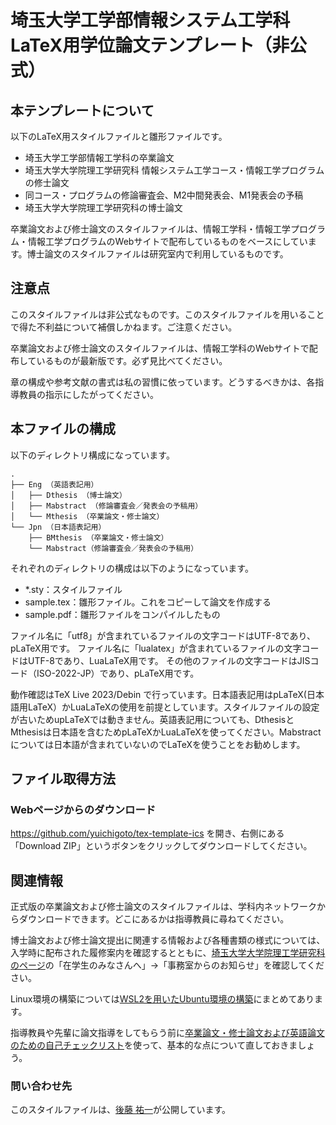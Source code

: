 埼玉大学工学部情報システム工学科LaTeX用学位論文テンプレート（非公式）
==========

## 本テンプレートについて

以下のLaTeX用スタイルファイルと雛形ファイルです。
- 埼玉大学工学部情報工学科の卒業論文
- 埼玉大学大学院理工学研究科 情報システム工学コース・情報工学プログラムの修士論文
- 同コース・プログラムの修論審査会、M2中間発表会、M1発表会の予稿
- 埼玉大学大学院理工学研究科の博士論文

卒業論文および修士論文のスタイルファイルは、情報工学科・情報工学プログラム・情報工学プログラムのWebサイトで配布しているものをベースにしています。博士論文のスタイルファイルは研究室内で利用しているものです。

## 注意点

このスタイルファイルは非公式なものです。このスタイルファイルを用いることで得た不利益について補償しかねます。ご注意ください。

卒業論文および修士論文のスタイルファイルは、情報工学科のWebサイトで配布しているものが最新版です。必ず見比べてください。

章の構成や参考文献の書式は私の習慣に依っています。どうするべきかは、各指導教員の指示にしたがってください。

## 本ファイルの構成

以下のディレクトリ構成になっています。
    
    .
    ├── Eng （英語表記用）
    │   ├── Dthesis （博士論文）
    │   ├── Mabstract （修論審査会／発表会の予稿用）
    │   └── Mthesis （卒業論文・修士論文）
    └── Jpn （日本語表記用）
        ├── BMthesis （卒業論文・修士論文）
        └── Mabstract（修論審査会／発表会の予稿用）
    
それぞれのディレクトリの構成は以下のようになっています。
- *.sty：スタイルファイル
- sample.tex：雛形ファイル。これをコピーして論文を作成する
- sample.pdf：雛形ファイルをコンパイルしたもの

ファイル名に「utf8」が含まれているファイルの文字コードはUTF-8であり、pLaTeX用です。
ファイル名に「lualatex」が含まれているファイルの文字コードはUTF-8であり、LuaLaTeX用です。
その他のファイルの文字コードはJISコード（ISO-2022-JP）であり、pLaTeX用です。

動作確認はTeX Live 2023/Debin で行っています。日本語表記用はpLaTeX(日本語用LaTeX）かLuaLaTeXの使用を前提としています。スタイルファイルの設定が古いためupLaTeXでは動きません。英語表記用についても、DthesisとMthesisは日本語を含むためpLaTeXかLuaLaTeXを使ってください。Mabstractについては日本語が含まれていないのでLaTeXを使うことをお勧めします。


## ファイル取得方法

### Webページからのダウンロード

https://github.com/yuichigoto/tex-template-ics を開き、右側にある「Download ZIP」というボタンをクリックしてダウンロードしてください。

## 関連情報

正式版の卒業論文および修士論文のスタイルファイルは、学科内ネットワークからダウンロードできます。どこにあるかは指導教員に尋ねてください。

博士論文および修士論文提出に関連する情報および各種書類の様式については、入学時に配布された履修案内を確認するとともに、[埼玉大学大学院理工学研究科のページ](https://www.saitama-u.ac.jp/rikogaku/)の「在学生のみなさんへ」→「事務室からのお知らせ」を確認してください。

Linux環境の構築については[WSL2を用いたUbuntu環境の構築](https://www.aise.ics.saitama-u.ac.jp/~gotoh/Ubuntu2404OnWSL2In2025.html)にまとめてあります。

指導教員や先輩に論文指導をしてもらう前に[卒業論文・修士論文および英語論文のための自己チェックリスト](https://github.com/yuichigoto/checklists)を使って、基本的な点について直しておきましょう。


### 問い合わせ先

このスタイルファイルは、[後藤 祐一](http://www.aise.ics.saitama-u.ac.jp/~gotoh/FrontPage.html)が公開しています。
